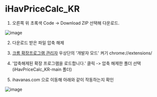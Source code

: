 # iHavPriceCalc_KR

1. 오른쪽 위 초록색 Code -> Download ZIP 선택해 다운로드. 

![image](https://user-images.githubusercontent.com/76888767/233263238-3116d2bf-f7f0-4211-a910-a928aaa76a07.png)



2. 다운로드 받은 파일 압축 해제



3. [크롬 확장프로그램 관리자](chrome://extensions/) 우상단의 '개발자 모드' 켜기
  chrome://extensions/




4. '압축해제된 확장 프로그램을 로드합니다.' 클릭 -> 압축 해제한 폴더 선택 (iHavPriceCalc_KR-main 폴더)




5. ihavanas.com 으로 이동해 아래와 같이 작동하는지 확인


![image](https://user-images.githubusercontent.com/76888767/233263300-5fc34fd6-4a1b-427a-8ee5-4e5825a5bef6.png)
